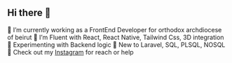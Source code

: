 ## Hi there 👋


🔭 I’m currently working as a FrontEnd Developer for orthodox archdiocese of beirut
🌱 I’m Fluent with React, React Native, Tailwind Css, 3D integration
👯 Experimenting with Backend logic 
🤔 New to Laravel, SQL, PLSQL, NOSQL
💬 Check out my [Instagram](https://www.instagram.com/milo_barouk/) for reach or help 
